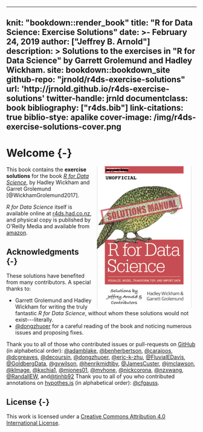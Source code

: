 
---
knit: "bookdown::render_book"
title: "R for Data Science: Exercise Solutions"
date: >-
  February 24, 2019
author: ["Jeffrey B. Arnold"]
description: >
  Solutions to the exercises in 
  "R for Data Science" by Garrett Grolemund and Hadley Wickham.
site: bookdown::bookdown_site
github-repo: "jrnold/r4ds-exercise-solutions"
url: 'http\://jrnold.github.io/r4ds-exercise-solutions'
twitter-handle: jrnld
documentclass: book
bibliography: ["r4ds.bib"]
link-citations: true
biblio-stye: apalike
cover-image: /img/r4ds-exercise-solutions-cover.png
---



# Welcome {-}

<img src="./img/r4ds-exercise-solutions-cover.png" width="250" height="375" alt="Cover image" align="right" style="margin: 0 1em 0 1em"/>

This book contains the **exercise solutions** for the book [*R for Data Science*](http://amzn.to/2aHLAQ1), by Hadley Wickham and Garret Grolemund [@WickhamGrolemund2017].

*R for Data Science* itself is available online at [r4ds.had.co.nz](http://r4ds.had.co.nz/), and physical copy is published by O'Reilly Media and available from [amazon](http://amzn.to/2aHLAQ1).

## Acknowledgments {-}



These solutions have benefited from many contributors.
A special thanks to:

-   Garrett Grolemund and Hadley Wickham for writing the truly fantastic *R for Data Science*, without whom these solutions would not exist---literally.
-   [\@dongzhuoer](https://github.com/dongzhuoer) for a careful reading of the book and noticing numerous issues and proposing fixes.

Thank you to all of those who contributed issues or pull-requests on
[GitHub](https://github.com/jrnold/r4ds-exercise-solutions/graphs/contributors) 
(in alphabetical order): [\@adamblake](https://github.com/adamblake), [\@benherbertson](https://github.com/benherbertson), [\@carajoos](https://github.com/carajoos), [\@dcgreaves](https://github.com/dcgreaves), [\@decoursin](https://github.com/decoursin), [\@dongzhuoer](https://github.com/dongzhuoer), [\@eric-k-zhu](https://github.com/eric-k-zhu), [\@FluvialEDavis](https://github.com/FluvialEDavis), [\@GoldbergData](https://github.com/GoldbergData), [\@gvwilson](https://github.com/gvwilson), [\@henrikmidtiby](https://github.com/henrikmidtiby), [\@JamesCuster](https://github.com/JamesCuster), [\@jmclawson](https://github.com/jmclawson), [\@klmage](https://github.com/klmage), [\@kxchia1](https://github.com/kxchia1), [\@mjones01](https://github.com/mjones01), [\@mvhone](https://github.com/mvhone), [\@nickcorona](https://github.com/nickcorona), [\@nzxwang](https://github.com/nzxwang), [\@RandallEW](https://github.com/RandallEW), and[\@tinhb92](https://github.com/tinhb92)
Thank you to all of you who contributed annotations on [hypothes.is](https://hypothes.is/search?q=url%3Ajrnold.github.io%2Fr4ds-exercise-solutions%2F*) (in alphabetical order): [\@cfgauss](https://hypothes.is/users/cfgauss).

## License {-}

This work is licensed under a <a rel="license" href="http://creativecommons.org/licenses/by/4.0/">Creative Commons Attribution 4.0 International License</a>.
